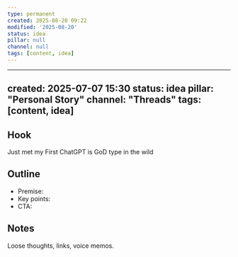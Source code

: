 ```yaml
---
type: permanent
created: 2025-08-20 09:22
modified: '2025-08-20'
status: idea
pillar: null
channel: null
tags: [content, idea]
---
```

---
created: 2025-07-07 15:30
status: idea
pillar: "Personal Story"
channel: "Threads"
tags: [content, idea]
---

## Hook  
Just met my First ChatGPT is GoD type in the wild

## Outline  
- Premise:  
- Key points:  
- CTA:  

## Notes  
Loose thoughts, links, voice memos.
